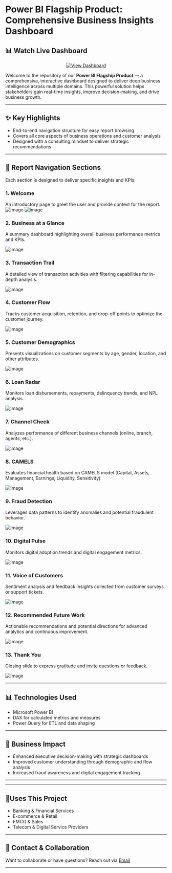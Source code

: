 
# Power BI Flagship Product: Comprehensive Business Insights Dashboard

## 📊 Watch Live Dashboard  
<p align="center">
  <a href="https://app.powerbi.com/view?r=eyJrIjoiZDNhY2QzNzktNWM3Ny00Y2E4LThhYzktM2NmODZmMmFiNDk4IiwidCI6IjdjMjY3ZTkyLWExM2ItNGU1NS05YTc3LTFlZjg2NzE1OTU4NSIsImMiOjEwfQ%3D%3D" target="_blank">
    <img src="https://img.shields.io/badge/Click%20Here-Power%20BI-blue?style=for-the-badge" alt="View Dashboard">
  </a>
</p>


Welcome to the repository of our **Power BI Flagship Product** — a comprehensive, interactive dashboard designed to deliver deep business intelligence across multiple domains. This powerful solution helps stakeholders gain real-time insights, improve decision-making, and drive business growth.


---

## ✨ Key Highlights
- End-to-end navigation structure for easy report browsing
- Covers all core aspects of business operations and customer analysis
- Designed with a consulting mindset to deliver strategic recommendations

---

## 🔹 Report Navigation Sections

Each section is designed to deliver specific insights and KPIs:

### 1. Welcome
An introductory page to greet the user and provide context for the report.
![image](https://github.com/user-attachments/assets/6b1c2ee2-261e-4df7-9e8b-cfadc0aa392f)
![image](https://github.com/user-attachments/assets/9365b7ed-dc07-48c5-9a74-1248127645eb)

### 2. Business at a Glance
A summary dashboard highlighting overall business performance metrics and KPIs.

![image](https://github.com/user-attachments/assets/fb8a8851-dc92-4369-b321-294551aeebb1)


### 3. Transaction Trail
A detailed view of transaction activities with filtering capabilities for in-depth analysis.

![image](https://github.com/user-attachments/assets/c780a186-fff5-4067-969a-1dd9b372290b)

### 4. Customer Flow
Tracks customer acquisition, retention, and drop-off points to optimize the customer journey.

![image](https://github.com/user-attachments/assets/84acac98-f052-4a07-820a-d317f8a79242)

### 5. Customer Demographics
Presents visualizations on customer segments by age, gender, location, and other attributes.

![image](https://github.com/user-attachments/assets/8a9c9bdc-5f4f-48de-9680-69d3bace85ff)

### 6. Loan Radar
Monitors loan disbursements, repayments, delinquency trends, and NPL analysis.

![image](https://github.com/user-attachments/assets/716c9947-0d98-44b1-91d1-ceea844ddbdd)

### 7. Channel Check
Analyzes performance of different business channels (online, branch, agents, etc.).

![image](https://github.com/user-attachments/assets/fe9f672e-bfde-4422-becf-f8d3c163d78f)

### 8. CAMELS
Evaluates financial health based on CAMELS model (Capital, Assets, Management, Earnings, Liquidity, Sensitivity).

![image](https://github.com/user-attachments/assets/0083029d-3918-4f17-a00c-dcd47763cbec)

### 9. Fraud Detection
Leverages data patterns to identify anomalies and potential fraudulent behavior.

![image](https://github.com/user-attachments/assets/473d0026-41ea-4566-a0d5-236ef8f866b3)

### 10. Digital Pulse
Monitors digital adoption trends and digital engagement metrics.

![image](https://github.com/user-attachments/assets/66c4d356-91d5-4517-928e-7c5d23f9fa49)

### 11. Voice of Customers
Sentiment analysis and feedback insights collected from customer surveys or support tickets.

![image](https://github.com/user-attachments/assets/fdadf50d-8d61-4164-aaaf-103660c982ee)

### 12. Recommended Future Work
Actionable recommendations and potential directions for advanced analytics and continuous improvement.

![image](https://github.com/user-attachments/assets/f0765b1d-a460-4e3f-9d35-85a8961a6c7f)

### 13. Thank You
Closing slide to express gratitude and invite questions or feedback.

![image](https://github.com/user-attachments/assets/d34a024f-a2aa-49e8-b2bd-df11fa37915d)

---

## 📊 Technologies Used
- Microsoft Power BI
- DAX for calculated metrics and measures
- Power Query for ETL and data shaping

---

## 🚀 Business Impact
- Enhanced executive decision-making with strategic dashboards
- Improved customer understanding through demographic and flow analysis
- Increased fraud awareness and digital engagement tracking

---

---

## 📢Uses This Project

- Banking & Financial Services
- E-commerce & Retail
- FMCG & Sales
- Telecom & Digital Service Providers


---

## 📅 Contact & Collaboration
Want to collaborate or have questions? Reach out via [Email](shabbir.sust.ds@gmail.com)

---



